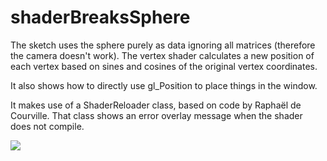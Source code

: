 # shaderBreaksSphere

The sketch uses the sphere purely as data ignoring all matrices (therefore the camera doesn't work).
The vertex shader calculates a new position of each vertex based on sines and cosines of
the original vertex coordinates.

It also shows how to directly use gl_Position to place things
in the window.

It makes use of a ShaderReloader class, based on code by Raphaël de Courville.
That class shows an error overlay message when the shader
does not compile.

![](https://raw.githubusercontent.com/hamoid/Fun-Programming/master/processing/ideas/2018/02/sphere/thumb.jpg)

